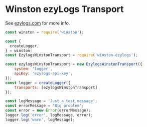 # Winston ezyLogs Transport

See [ezylogs.com](https://ezylogs.com) for more info.

``` javascript
const winston = require('winston');

const {
  createLogger,
} = winston;
const EzylogsWinstonTransport = require('winston-ezylogs');

const ezylogsWinstonTransport = new EzylogsWinstonTransport({
    system: 'logger',
    apiKey: 'ezylogs-api-key',
});
const logger = createLogger({
    transports: [ezylogsWinstonTransport]
});

const logMessage = 'Just a test message';
const errorMessage = 'Big problem';
const error = new Error(errorMessage);
logger.log('error', logMessage, error);
logger.log('warn', logMessage);
```